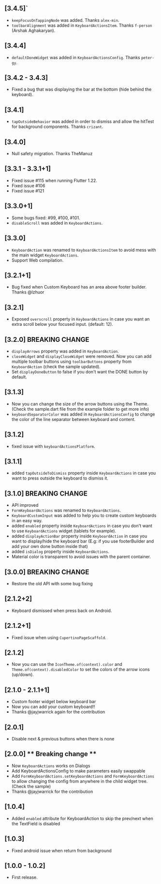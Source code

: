 ## [3.4.5]`
* `keepFocusOnTappingNode` was added. Thanks `alex-min`.
* `toolbarAlignment` was added in `KeyboardActionsItem`. Thanks `f-person` (Arshak Aghakaryan).

## [3.4.4]
*  `defaultDoneWidget` was added in `KeyboardActionsConfig`. Thanks `peter-gy`. 

## [3.4.2 - 3.4.3]
* Fixed a bug that was displaying the bar at the bottom (hide behind the keyboard).

## [3.4.1]
* `tapOutsideBehavior` was added in order to dismiss and allow the hitTest for background components. Thanks `crizant`.

## [3.4.0]
* Null safety migration. Thanks TheManuz

## [3.3.1 - 3.3.1+1]

* Fixed issue #115 when running Flutter 1.22.
* Fixed issue #106
* Fixed issue #121

## [3.3.0+1]

* Some bugs fixed: #99, #100, #101.
* `disableScroll` was added in `KeyboardActions`.


## [3.3.0]

* `KeyboardAction` was renamed to `KeyboardActionsItem` to avoid mess with the main widget `KeyboardActions`.
* Support Web compilation.

## [3.2.1+1]

* Bug fixed when Custom Keyboard has an area above footer builder. Thanks @lzhuor

## [3.2.1]

* Exposed `overscroll` property in `KeyboardActions` in case you want an extra scroll below your focused input. (default: 12).

## [3.2.0] BREAKING CHANGE

* `displayArrows` property was added in `KeyboardAction`.
* `closeWidget` and `displayCloseWidget` were removed. Now you can add multiple toolbar buttons using `toolbarButtons` property from `KeyboardAction` (check the sample updated).
* Set `displayDoneButton` to false if you don't want the DONE button by default.

## [3.1.3]

* Now you can change the size of the arrow buttons using the Theme. (Check the sample.dart file from the example folder to get more info)
* `keyboardSeparatorColor` was added in `KeyboardActionsConfig` to change the color of the line separator between keyboard and content.

## [3.1.2]

* fixed issue with `keyboardActionsPlatform`.

## [3.1.1]

* added `tapOutsideToDismiss` property inside `KeyboardActions` in case you want to press outside the keyboard to dismiss it.

## [3.1.0] BREAKING CHANGE

* API improved
* `FormKeyboardActions` was renamed to `KeyboardActions`.
* `KeyboardCustomInput` was added to help you to create custom keyboards in an easy way.
* added `enabled` property inside `KeyboardActions` in case you don't want to use `KeyboardActions` widget (tablets for example).
* added `displayActionBar` property inside `KeyboardAction` in case you want to display/hide the keyboard bar (E.g: if you use footerBuilder and add your own done button inside that)
* added `isDialog` property inside `KeyboardActions`.
* Material color is transparent to avoid issues with the parent container.



## [3.0.0] BREAKING CHANGE

* Restore the old API with some bug fixing

## [2.1.2+2]

* Keyboard dismissed when press back on Android.

## [2.1.2+1]

* Fixed issue when using `CupertinoPageScaffold`.

## [2.1.2]

* Now you can use the `IconTheme.of(context).color` and `Theme.of(context).disabledColor` to set the colors of the arrow icons (up/down).

## [2.1.0 - 2.1.1+1]

* Custom footer widget below keyboard bar
* Now you can add your custom keyboard!! 
* Thanks @jayjwarrick again for the contribution 

## [2.0.1]

* Disable next & previous buttons when there is none

## [2.0.0] ** Breaking change **

* Now `KeyboardActions` works on Dialogs
* Add KeyboardActionsConfig to make parameters easily swappable
* Add `FormKeyboardActions.setKeyboardActions` and `FormKeyboardActions` to allow changing the  config from anywhere in the child widget tree. (Check the sample)
* Thanks @jayjwarrick for the contribution

## [1.0.4]

* Added `enabled` attribute for KeyboardAction to skip the prev/next when the TextField is disabled

## [1.0.3]

* Fixed android issue when return from background

## [1.0.0 - 1.0.2]

* First release.
